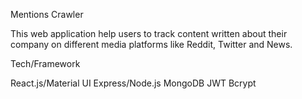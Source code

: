 Mentions Crawler


This web application help users to track content written about their company on different media platforms like Reddit, Twitter and News.

Tech/Framework

React.js/Material UI
Express/Node.js
MongoDB
JWT
Bcrypt

